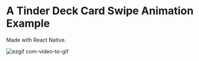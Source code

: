 # A Tinder Deck Card Swipe Animation Example

Made with React Native.

![ezgif com-video-to-gif](https://user-images.githubusercontent.com/23638863/40245450-02d54b40-5ac6-11e8-9d23-b81a24ec4d94.gif)

